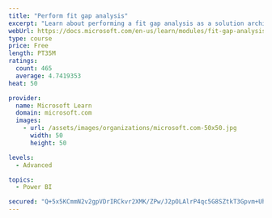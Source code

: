```yaml
---
title: "Perform fit gap analysis"
excerpt: "Learn about performing a fit gap analysis as a solution architect for Dynamics 365 and Microsoft Power Platform."
webUrl: https://docs.microsoft.com/en-us/learn/modules/fit-gap-analysis/
type: course
price: Free
length: PT35M
ratings:
  count: 465
  average: 4.7419353
heat: 50

provider:
  name: Microsoft Learn
  domain: microsoft.com
  images:
    - url: /assets/images/organizations/microsoft.com-50x50.jpg
      width: 50
      height: 50

levels:
  - Advanced

topics:
  - Power BI

secured: "Q+5x5KCmmN2v2gpVDrIRCkvr2XMK/ZPw/J2pOLAlrP4qc5G8SZtkT3Gpvm+UhAHiw5wGdDlJWC3Lo9iooEL2w74PRO/XR5myKhrkuoP4TeVvhcqnNEUzTf5DgUYE7nfmCu9gONzz3bYZhR6INI10PNSC9Lr24twtAuDtQsRpzbJbhFYVwhUFfIxsJgcclENQRxnSs92Zk4lDDJ9Y9xkFHT0Laeh30ehmdBNQnzhh7ey8Ru1vXE867l+Er2PuQ6sXvhQvWIVG/VMBiBzcnAr8KzuZdGHxYqzQUTql94FhijKg8dQjpZav0cd/SavvuPDQ3ve0+4X7EvEXLlIGqKyu9VRRtBtlZxsL/FLTeUUKCc49aPWSl5Zu3Rp9F8n0x6om0omJuaxkVuE7U3Qfl0qF1vwECOcquoAfJcsiOT4zhC8=;hJTLrvezkwsFkx6GuRuzRQ=="
---
```


